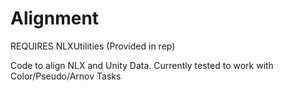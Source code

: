 # Alignment
REQUIRES NLXUtilities (Provided in rep)

Code to align NLX and Unity Data.
Currently tested to work with Color/Pseudo/Arnov Tasks

